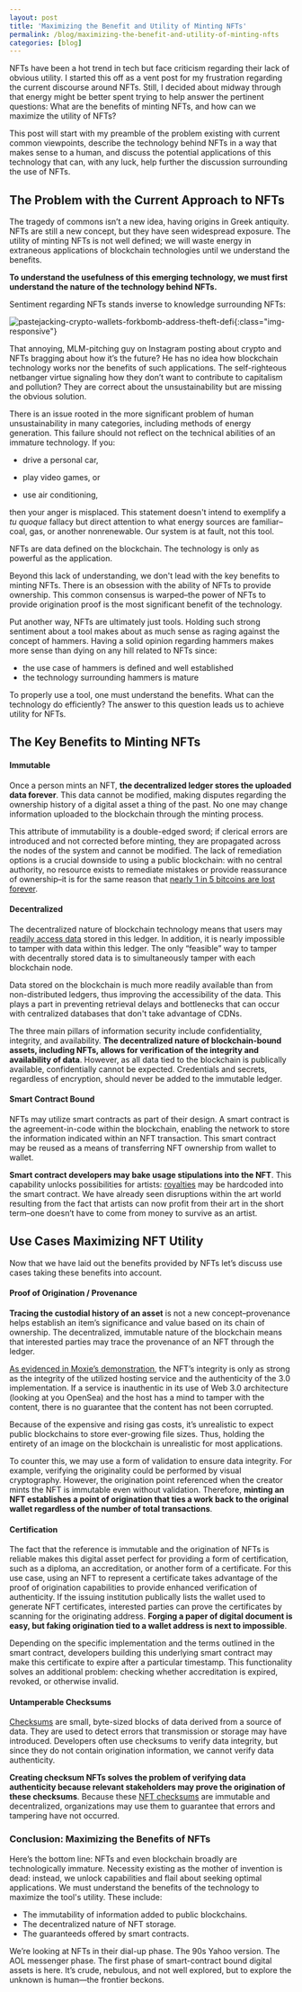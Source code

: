 ```yaml
---
layout: post
title: 'Maximizing the Benefit and Utility of Minting NFTs'
permalink: /blog/maximizing-the-benefit-and-utility-of-minting-nfts
categories: [blog]
---
```


NFTs have been a hot trend in tech but face criticism regarding their lack of obvious utility. I started this off as a vent post for my frustration regarding the current discourse around NFTs. Still, I decided about midway through that energy might be better spent trying to help answer the pertinent questions: What are the benefits of minting NFTs, and how can we maximize the utility of NFTs?

This post will start with my preamble of the problem existing with current common viewpoints, describe the technology behind NFTs in a way that makes sense to a human, and discuss the potential applications of this technology that can, with any luck, help further the discussion surrounding the use of NFTs. 


## The Problem with the Current Approach to NFTs

The tragedy of commons isn’t a new idea, having origins in Greek antiquity. NFTs are still a new concept, but they have seen widespread exposure. The utility of minting NFTs is not well defined; we will waste energy in extraneous applications of blockchain technologies until we understand the benefits. 

**To understand the usefulness of this emerging technology, we must first understand the nature of the technology behind NFTs.**

Sentiment regarding NFTs stands inverse to knowledge surrounding NFTs: 

![pastejacking-crypto-wallets-forkbomb-address-theft-defi](../../../../../assets/image/maximizing-nft-utility-chart-knowledge-forkbomb.png){:class="img-responsive"}

That annoying, MLM-pitching guy on Instagram posting about crypto and NFTs bragging about how it’s the future? He has no idea how blockchain technology works nor the benefits of such applications. The self-righteous netbanger virtue signaling how they don’t want to contribute to capitalism and pollution? They are correct about the unsustainability but are missing the obvious solution.

There is an issue rooted in the more significant problem of human unsustainability in many categories, including methods of energy generation. This failure should not reflect on the technical abilities of an immature technology. If you:

- drive a personal car, 

- play video games, or 

- use air conditioning, 

then your anger is misplaced. This statement doesn't intend to exemplify a _tu quoque_ fallacy but direct attention to what energy sources are familiar–coal, gas, or another nonrenewable. Our system is at fault, not this tool. 

NFTs are data defined on the blockchain. The technology is only as powerful as the application.

Beyond this lack of understanding, we don't lead with the key benefits to minting NFTs. There is an obsession with the ability of NFTs to provide ownership. This common consensus is warped–the power of NFTs to provide origination proof is the most significant benefit of the technology.

Put another way, NFTs are ultimately just tools. Holding such strong sentiment about a tool makes about as much sense as raging against the concept of hammers. Having a solid opinion regarding hammers makes more sense than dying on any hill related to NFTs since:



* the use case of hammers is defined and well established
* the technology surrounding hammers is mature

To properly use a tool, one must understand the benefits. What can the technology do efficiently? The answer to this question leads us to achieve utility for NFTs.


## The Key Benefits to Minting NFTs


#### Immutable 

Once a person mints an NFT, **the decentralized ledger stores the uploaded data forever**. This data cannot be modified, making disputes regarding the ownership history of a digital asset a thing of the past. No one may change information uploaded to the blockchain through the minting process.

This attribute of immutability is a double-edged sword; if clerical errors are introduced and not corrected before minting, they are propagated across the nodes of the system and cannot be modified. The lack of remediation options is a crucial downside to using a public blockchain: with no central authority, no resource exists to remediate mistakes or provide reassurance of ownership–it is for the same reason that [nearly 1 in 5 bitcoins are lost forever](https://www.coindesk.com/tech/2021/12/08/bitcoins-lost-coins-are-worth-the-price/). 


#### Decentralized 

The decentralized nature of blockchain technology means that users may [readily access data](https://interscity.org/assets/AutAvailChain-Automatic-and-Secure-Data-Availability-through-Blockchain.pdf) stored in this ledger. In addition, it is nearly impossible to tamper with data within this ledger. The only “feasible” way to tamper with decentrally stored data is to simultaneously tamper with each blockchain node.

Data stored on the blockchain is much more readily available than from non-distributed ledgers, thus improving the accessibility of the data. This plays a part in preventing retrieval delays and bottlenecks that can occur with centralized databases that don't take advantage of CDNs. 

The three main pillars of information security include confidentiality, integrity, and availability. **The decentralized nature of blockchain-bound assets, including NFTs, allows for verification of the integrity and availability of data**. However, as all data tied to the blockchain is publically available, confidentially cannot be expected. Credentials and secrets, regardless of encryption, should never be added to the immutable ledger.


#### Smart Contract Bound

NFTs may utilize smart contracts as part of their design. A smart contract is the agreement-in-code within the blockchain, enabling the network to store the information indicated within an NFT transaction. This smart contract may be reused as a means of transferring NFT ownership from wallet to wallet.

**Smart contract developers may bake usage stipulations into the NFT**. This capability unlocks possibilities for artists: [royalties](https://cyberscrilla.com/nft-royalties-what-are-they-and-how-do-they-work/) may be hardcoded into the smart contract. We have already seen disruptions within the art world resulting from the fact that artists can now profit from their art in the short term–one doesn’t have to come from money to survive as an artist.


## Use Cases Maximizing NFT Utility

Now that we have laid out the benefits provided by NFTs let’s discuss use cases taking these benefits into account.


#### Proof of Origination / Provenance

**Tracing the custodial history of an asset** is not a new concept–provenance helps establish an item’s significance and value based on its chain of ownership. The decentralized, immutable nature of the blockchain means that interested parties may trace the provenance of an NFT through the ledger.

[As evidenced in Moxie’s demonstration](https://moxie.org/2022/01/07/web3-first-impressions.html), the NFT’s integrity is only as strong as the integrity of the utilized hosting service and the authenticity of the 3.0 implementation. If a service is inauthentic in its use of Web 3.0 architecture (looking at you OpenSea) and the host has a mind to tamper with the content, there is no guarantee that the content has not been corrupted.

Because of the expensive and rising gas costs, it’s unrealistic to expect public blockchains to store ever-growing file sizes. Thus, holding the entirety of an image on the blockchain is unrealistic for most applications.

To counter this, we may use a form of validation to ensure data integrity. For example, verifying the originality could be performed by visual cryptography. However, the origination point referenced when the creator mints the NFT is immutable even without validation. Therefore, **minting an NFT establishes a point of origination that ties a work back to the original wallet regardless of the number of total transactions**.


#### Certification

The fact that the reference is immutable and the origination of NFTs is reliable makes this digital asset perfect for providing a form of certification, such as a diploma, an accreditation, or another form of a certificate. For this use case, using an NFT to represent a certificate takes advantage of the proof of origination capabilities to provide enhanced verification of authenticity. If the issuing institution publically lists the wallet used to generate NFT certificates, interested parties can prove the certificates by scanning for the originating address. **Forging a paper of digital document is easy, but faking origination tied to a wallet address is next to impossible**. 

Depending on the specific implementation and the terms outlined in the smart contract, developers building this underlying smart contract may make this certificate to expire after a particular timestamp. This functionality solves an additional problem: checking whether accreditation is expired, revoked, or otherwise invalid.


#### Untamperable Checksums

[Checksums](https://en.wikipedia.org/wiki/Checksum#:~:text=A%20checksum%20is%20a%20small,upon%20to%20verify%20data%20authenticity.) are small, byte-sized blocks of data derived from a source of data. They are used to detect errors that transmission or storage may have introduced. Developers often use checksums to verify data integrity, but since they do not contain origination information, we cannot verify data authenticity.

**Creating checksum NFTs solves the problem of verifying data authenticity because relevant stakeholders may prove the origination of these checksums**. Because these [NFT checksums](https://ethglobal.com/showcase/nft-checksum-dwqfv) are immutable and decentralized, organizations may use them to guarantee that errors and tampering have not occurred.


### Conclusion: Maximizing the Benefits of NFTs

Here’s the bottom line: NFTs and even blockchain broadly are technologically immature. Necessity existing as the mother of invention is dead: instead, we unlock capabilities and flail about seeking optimal applications. We must understand the benefits of the technology to maximize the tool's utility. These include:
- The immutability of information added to public blockchains.
- The decentralized nature of NFT storage.
- The guaranteeds offered by smart contracts.

We’re looking at NFTs in their dial-up phase. The 90s Yahoo version. The AOL messenger phase. The first phase of smart-contract bound digital assets is here. It’s crude, nebulous, and not well explored, but to explore the unknown is human—the frontier beckons. 